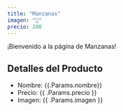 ```yaml
---
title: "Manzanas"
imagen: "🍎"
precio: 200
---
```


¡Bienvenido a la página de Manzanas!

## Detalles del Producto

- Nombre: {{.Params.nombre}}
- Precio: {{ .Params.precio }}
- Imagen: {{ .Params.imagen }}